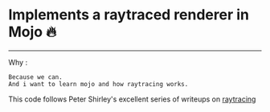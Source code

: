 # Implements a raytraced renderer in Mojo 🔥
___

Why :

    Because we can. 
    And i want to learn mojo and how raytracing works.

This code follows Peter Shirley's excellent series of writeups on [raytracing](https://raytracing.github.io/)